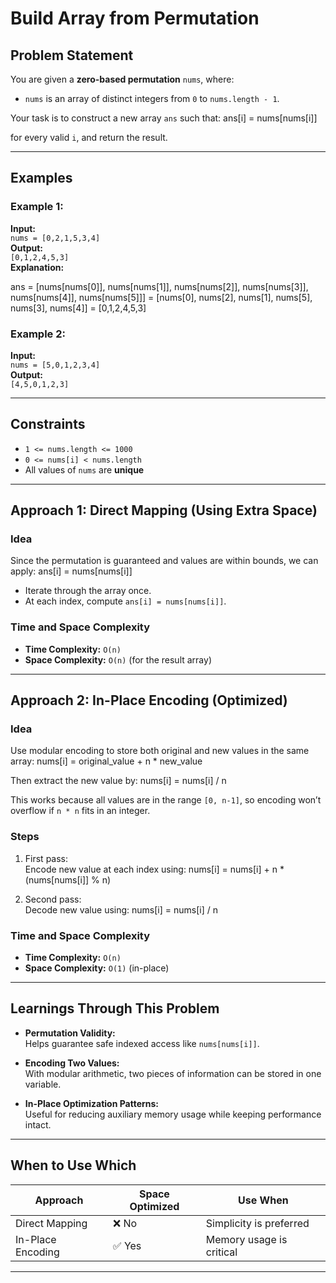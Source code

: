 # Build Array from Permutation

## Problem Statement

You are given a **zero-based permutation** `nums`, where:
- `nums` is an array of distinct integers from `0` to `nums.length - 1`.

Your task is to construct a new array `ans` such that:
ans[i] = nums[nums[i]]

for every valid `i`, and return the result.

---

## Examples

### Example 1:
**Input:**  
`nums = [0,2,1,5,3,4]`  
**Output:**  
`[0,1,2,4,5,3]`  
**Explanation:**  

ans = [nums[nums[0]], nums[nums[1]], nums[nums[2]], nums[nums[3]], nums[nums[4]], nums[nums[5]]]
= [nums[0], nums[2], nums[1], nums[5], nums[3], nums[4]]
= [0,1,2,4,5,3]



### Example 2:
**Input:**  
`nums = [5,0,1,2,3,4]`  
**Output:**  
`[4,5,0,1,2,3]`

---

## Constraints

- `1 <= nums.length <= 1000`
- `0 <= nums[i] < nums.length`
- All values of `nums` are **unique**

---

## Approach 1: Direct Mapping (Using Extra Space)

### Idea

Since the permutation is guaranteed and values are within bounds, we can apply:
ans[i] = nums[nums[i]]


- Iterate through the array once.
- At each index, compute `ans[i] = nums[nums[i]]`.

### Time and Space Complexity

- **Time Complexity:** `O(n)`  
- **Space Complexity:** `O(n)` (for the result array)

---

## Approach 2: In-Place Encoding (Optimized)

### Idea

Use modular encoding to store both original and new values in the same array:
nums[i] = original_value + n * new_value

Then extract the new value by:
nums[i] = nums[i] / n


This works because all values are in the range `[0, n-1]`, so encoding won’t overflow if `n * n` fits in an integer.

### Steps

1. First pass:  
   Encode new value at each index using:
nums[i] = nums[i] + n * (nums[nums[i]] % n)


2. Second pass:  
Decode new value using:
nums[i] = nums[i] / n


### Time and Space Complexity

- **Time Complexity:** `O(n)`
- **Space Complexity:** `O(1)` (in-place)

---

## Learnings Through This Problem

- **Permutation Validity:**  
Helps guarantee safe indexed access like `nums[nums[i]]`.

- **Encoding Two Values:**  
With modular arithmetic, two pieces of information can be stored in one variable.

- **In-Place Optimization Patterns:**  
Useful for reducing auxiliary memory usage while keeping performance intact.

---

## When to Use Which

| Approach            | Space Optimized | Use When                  |
|---------------------|-----------------|---------------------------|
| Direct Mapping      | ❌ No            | Simplicity is preferred   |
| In-Place Encoding   | ✅ Yes           | Memory usage is critical  |

---

